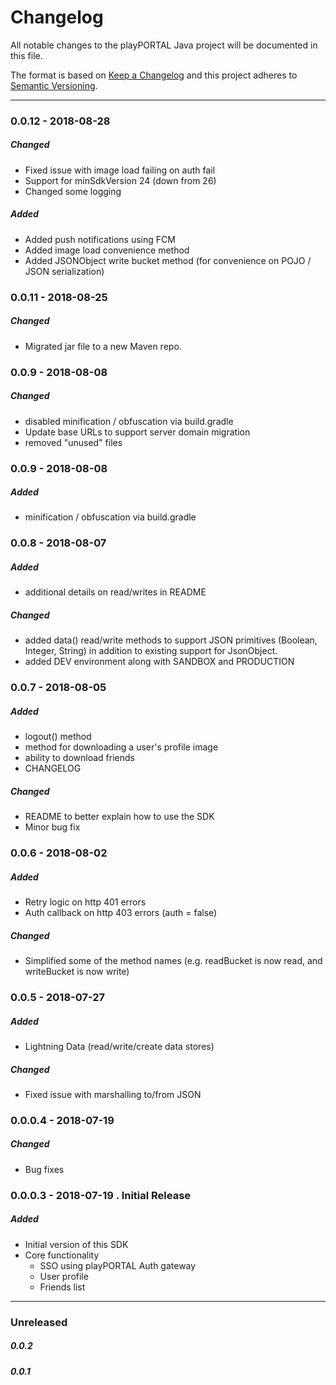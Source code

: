 # Changelog
All notable changes to the playPORTAL Java project will be documented in this file.

The format is based on [Keep a Changelog](http://keepachangelog.com/en/1.0.0/)
and this project adheres to [Semantic Versioning](http://semver.org/spec/v2.0.0.html).

----
### 0.0.12 - 2018-08-28
##### Changed
- Fixed issue with image load failing on auth fail
- Support for minSdkVersion 24 (down from 26)
- Changed some logging

##### Added
- Added push notifications using FCM
- Added image load convenience method
- Added JSONObject write bucket method (for convenience on POJO / JSON serialization) 

### 0.0.11 - 2018-08-25
##### Changed
- Migrated jar file to a new Maven repo.

### 0.0.9 - 2018-08-08
##### Changed
- disabled minification / obfuscation via build.gradle
- Update base URLs to support server domain migration
- removed "unused" files

### 0.0.9 - 2018-08-08
##### Added
- minification / obfuscation via build.gradle

### 0.0.8 - 2018-08-07
##### Added
- additional details on read/writes in README

##### Changed
- added data() read/write methods to support JSON primitives (Boolean, Integer, String) in addition to existing support for JsonObject.
- added DEV environment along with SANDBOX and PRODUCTION

### 0.0.7 - 2018-08-05
##### Added
- logout() method
- method for downloading a user's profile image
- ability to download friends
- CHANGELOG
##### Changed
- README to better explain how to use the SDK
- Minor bug fix

### 0.0.6 - 2018-08-02
##### Added
- Retry logic on http 401 errors
- Auth callback on http 403 errors (auth = false)

##### Changed
- Simplified some of the method names (e.g. readBucket is now read, and writeBucket is now write)


### 0.0.5 - 2018-07-27
##### Added
- Lightning Data (read/write/create data stores)

##### Changed
- Fixed issue with marshalling to/from JSON


### 0.0.0.4 - 2018-07-19
##### Changed
- Bug fixes

### 0.0.0.3 - 2018-07-19 . Initial Release
##### Added
- Initial version of this SDK
- Core functionality
  - SSO using playPORTAL Auth gateway
  - User profile 
  - Friends list

----

### Unreleased
##### 0.0.2
##### 0.0.1

